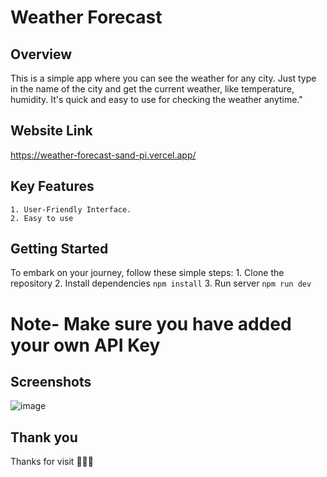 # Weather Forecast

## Overview
This is a simple app where you can see the weather for any city. Just type in the name of the city and get the current weather, like temperature, humidity. It's quick and easy to use for checking the weather anytime."

## Website Link
https://weather-forecast-sand-pi.vercel.app/

## Key Features
    1. User-Friendly Interface. 
    2. Easy to use

## Getting Started
To embark on your journey, follow these simple steps:
    1. Clone the repository
    2. Install dependencies `npm install`
    3. Run server `npm run dev`
# Note- Make sure you have added your own API Key

## Screenshots
![image](https://github.com/RKSRTX76/Weather-Forecast/assets/79634846/e5578f71-3fdd-4f6f-8ea3-ef355a88994a)


## Thank you
Thanks for visit 🙂😃😄

    
